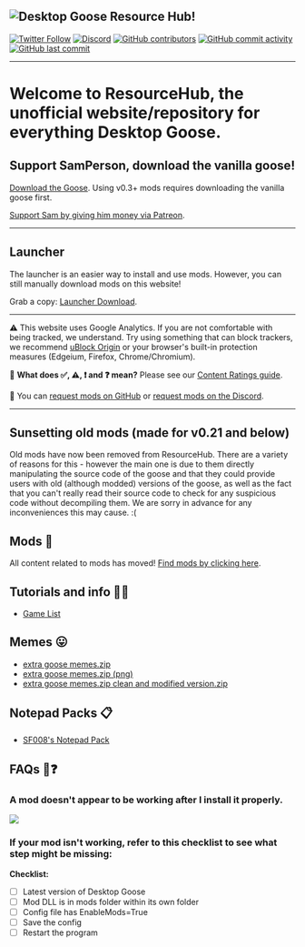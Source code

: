 ![Desktop Goose Resource Hub!](https://owo.sh/8kxSLJD.png)
---

[![Twitter Follow](https://img.shields.io/twitter/follow/dg_resource?label=Follow%20us%21&style=social)](https://twitter.com/intent/follow/?screen_name=dg_resource) [![Discord](https://img.shields.io/discord/642496438869295171?logo=discord&style=social)](https://discord.gg/aZPs574) [![GitHub contributors](https://img.shields.io/github/contributors/DesktopGooseUnofficial/ResourceHub?label=Contributors&logo=github&style=social)](https://github.com/DesktopGooseUnofficial/ResourceHub/graphs/contributors) [![GitHub commit activity](https://img.shields.io/github/commit-activity/w/DesktopGooseUnofficial/ResourceHub?label=website%20changes&logo=github&style=social)](https://github.com/DesktopGooseUnofficial/ResourceHub/commits/master) [![GitHub last commit](https://img.shields.io/github/last-commit/DesktopGooseUnofficial/ResourceHub?label=Last%20website%20change&logo=github&style=social)](https://github.com/DesktopGooseUnofficial/ResourceHub/commits/master)

---

# Welcome to ResourceHub, the unofficial website/repository for everything Desktop Goose.

## Support SamPerson, download the vanilla goose!

[Download the Goose](https://samperson.itch.io/desktop-goose). Using v0.3+ mods requires downloading the vanilla goose first.

[Support Sam by giving him money via Patreon](https://patreon.com/sammakesvr).

---

## Launcher

The launcher is an easier way to install and use mods. However, you can still manually download mods on this website!

Grab a copy: [Launcher Download](https://github.com/DesktopGooseUnofficial/launcher/releases/latest).

---

⚠️ This website uses Google Analytics. If you are not comfortable with being tracked, we understand. Try using something that can block trackers, we recommend [uBlock Origin](https://github.com/gorhill/ublock#installation) or your browser's built-in protection measures (Edgeium, Firefox, Chrome/Chromium).

🤔 **What does ✅, ⚠️, ❗️ and ❓ mean?** Please see our [Content Ratings guide](info/ContentRatings.md).

🧩 You can [request mods on GitHub](https://github.com/DesktopGooseUnofficial/ResourceHub/issues/new/choose) or [request mods on the Discord](https://discord.gg/nkwzUTy).

---

## Sunsetting old mods (made for v0.21 and below)

Old mods have now been removed from ResourceHub. There are a variety of reasons for this - however the main one is due to them directly manipulating the source code of the goose and that they could provide users with old (although modded) versions of the goose, as well as the fact that you can't really read their source code to check for any suspicious code without decompiling them. We are sorry in advance for any inconveniences this may cause. :(

## Mods 🧩

All content related to mods has moved! [Find mods by clicking here](mods/explore/mods.md).

## Tutorials and info 💁‍♂️

* [Game List](info/GameTestList.md)

## Memes 😛

* [extra goose memes.zip](https://drive.google.com/open?id=1S2yiLiCbFEkdQM-qZnr1C6QKIfHMxo0E)
* [extra goose memes.zip (png)](https://drive.google.com/open?id=1QxU0p0pKbcg0KcML-9x-DqYQHUCzwSEn)
* [extra goose memes.zip clean and modified version.zip](https://drive.google.com/open?id=1jL6vwNph1kP05Ncz_XVOyjncNR3uPDzg)
## Notepad Packs 📋

* [SF008's Notepad Pack](notepads/superflower008.md)

## FAQs 🤔❓

### A mod doesn't appear to be working after I install it properly.

![](https://i.imgur.com/pa5u8XB.gif)

### If your mod isn't working, refer to this checklist to see what step might be missing:

**Checklist:**

- [ ] Latest version of Desktop Goose
- [ ] Mod DLL is in mods folder within its own folder
- [ ] Config file has EnableMods=True
- [ ] Save the config
- [ ] Restart the program
